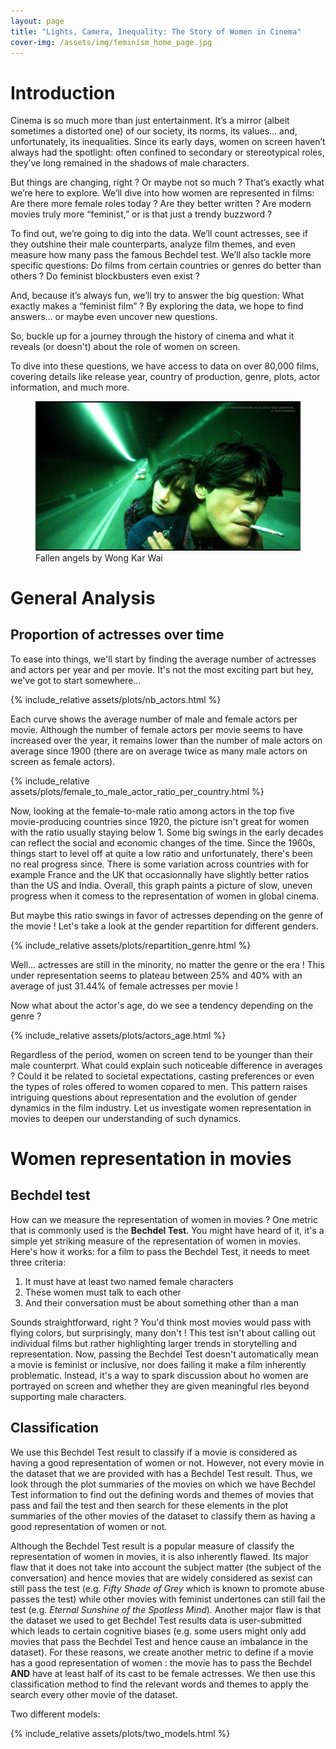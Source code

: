 ```yaml
---
layout: page
title: "Lights, Camera, Inequality: The Story of Women in Cinema"
cover-img: /assets/img/feminism_home_page.jpg
---
```


# Introduction

Cinema is so much more than just entertainment. It’s a mirror (albeit sometimes a distorted one) of our society, its norms, its values… and, unfortunately, its inequalities. Since its early days, women on screen haven’t always had the spotlight: often confined to secondary or stereotypical roles, they’ve long remained in the shadows of male characters.

But things are changing, right ? Or maybe not so much ? That’s exactly what we’re here to explore. We’ll dive into how women are represented in films: Are there more female roles today ? Are they better written ? Are modern movies truly more “feminist,” or is that just a trendy buzzword ?

To find out, we’re going to dig into the data. We’ll count actresses, see if they outshine their male counterparts, analyze film themes, and even measure how many pass the famous Bechdel test. We’ll also tackle more specific questions: Do films from certain countries or genres do better than others ? Do feminist blockbusters even exist ?

And, because it’s always fun, we’ll try to answer the big question: What exactly makes a “feminist film” ? By exploring the data, we hope to find answers… or maybe even uncover new questions.

So, buckle up for a journey through the history of cinema and what it reveals (or doesn't) about the role of women on screen.

To dive into these questions, we have access to data on over 80,000 films, covering details like release year, country of production, genre, plots, actor information, and much more.


<figure class="center">
    <img src="/assets/img/fallen_angels.jpg" alt="Fallen angels by Wong Kar Wai" class="center" width="600">
        <figcaption>
            Fallen angels by Wong Kar Wai
        </figcaption>
</figure>

# General Analysis

## Proportion of actresses over time

To ease into things, we'll start by finding the average number of actresses and actors per year and per movie. It's not the most exciting part but hey, we've got to start somewhere...

{% include_relative assets/plots/nb_actors.html %}

Each curve shows the average number of male and female actors per movie. Although the number of female actors per movie seems to have increased over the year, it remains lower than the number of male actors on average since 1900 (there are on average twice as many male actors on screen as female actors).

{% include_relative assets/plots/female_to_male_actor_ratio_per_country.html %}

Now, looking at the female-to-male ratio among actors in the top five movie-producing countries since 1920, the picture isn't great for women with the ratio usually staying below 1. Some big swings in the early decades can reflect the social and economic changes of the time. Since the 1960s, things start to level off at quite a low ratio and unfortunately, there's been no real progress since. There is some variation across countries with for example France and the UK that occasionnally have slightly better ratios than the US and India. Overall, this graph paints a picture of slow, uneven progress when it comess to the representation of women in global cinema.

But maybe this ratio swings in favor of actresses depending on the genre of the movie ! Let's take a look at the gender repartition for different genders.

{% include_relative assets/plots/repartition_genre.html %}

Well... actresses are still in the minority, no matter the genre or the era ! This under representation seems to plateau between 25% and 40% with an average of just 31.44% of female actresses per movie !

Now what about the actor's age, do we see a tendency depending on the genre ?

{% include_relative assets/plots/actors_age.html %}

Regardless of the period, women on screen tend to be younger than their male counterprt. What could explain such noticeable difference in averages ? Could it be related to societal expectations, casting preferences or even the types of roles offered to women copared to men. This pattern raises intriguing questions about representation and the evolution of gender dynamics in the film industry. Let us investigate women representation in movies to deepen our understanding of such dynamics.

# Women representation in movies

## Bechdel test

How can we measure the representation of women in movies ? One metric that is commonly used is the **Bechdel Test**. You might have heard of it, it's a simple yet striking measure of the representation of women in movies. Here's how it works: for a film to pass the Bechdel Test, it needs to meet three criteria:

1. It must have at least two named female characters
2. These women must talk to each other
3. And their conversation must be about something other than a man

Sounds straightforward, right ? You'd think most movies would pass with flying colors, but surprisingly, many don't ! This test isn't about calling out individual films but rather highlighting larger trends in storytelling and representation. Now, passing the Bechdel Test doesn't automatically mean a movie is feminist or inclusive, nor does failing it make a film inherently problematic. Instead, it's a way to spark discussion about ho women are portrayed on screen and whether they are given meaningful rles beyond supporting male characters.

## Classification

We use this Bechdel Test result to classify if a movie is considered as having a good representation of women or not. However, not every movie in the dataset that we are provided with has a Bechdel Test result. Thus, we look through the plot summaries of the movies on which we have Bechdel Test information to find out the defining words and themes of movies that pass and fail the test and then search for these elements in the plot summaries of the other movies of the dataset to classify them as having a good representation of women or not.

Although the Bechdel Test result is a popular measure of classify the representation of women in movies, it is also inherently flawed. Its major flaw that it does not take into account the subject matter (the subject of the conversation) and hence movies that are widely considered as sexist can still pass the test (e.g. *Fifty Shade of Grey* which is known to promote abuse passes the test) while other movies with feminist undertones can still fail the test (e.g. *Eternal Sunshine of the Spotless Mind*). Another major flaw is that the dataset we used to get Bechdel Test results data is user-submitted which leads to certain cognitive biases (e.g. some users might only add movies that pass the Bechdel Test and hence cause an imbalance in the dataset). 
For these reasons, we create another metric to define if a movie has a good representation of women : the movie has to pass the Bechdel **AND** have at least half of its cast to be female actresses. We then use this classification method to find the relevant words and themes to apply the search every other movie of the dataset.

Two different models:

{% include_relative assets/plots/two_models.html %}
